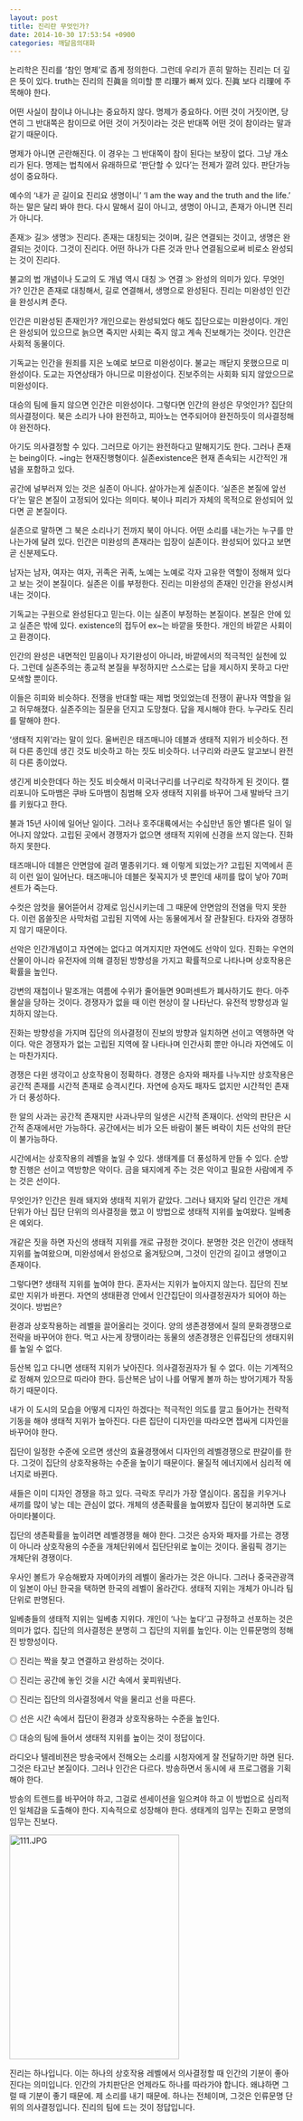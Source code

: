 ```yaml
---
layout: post
title: 진리란 무엇인가?
date: 2014-10-30 17:53:54 +0900
categories: 깨달음의대화
---
```

논리학은 진리를 ‘참인 명제’로 좁게 정의한다. 그런데 우리가 흔히 말하는 진리는 더 깊은 뜻이 있다. truth는 진리의 진眞을 의미할 뿐 리理가 빠져 있다. 진眞 보다 리理에 주목해야 한다. 

  


어떤 사실이 참이냐 아니냐는 중요하지 않다. 명제가 중요하다. 어떤 것이 거짓이면, 당연히 그 반대쪽은 참이므로 어떤 것이 거짓이라는 것은 반대쪽 어떤 것이 참이라는 말과 같기 때문이다.

  


명제가 아니면 곤란해진다. 이 경우는 그 반대쪽이 참이 된다는 보장이 없다. 그냥 개소리가 된다. 명제는 법칙에서 유래하므로 ‘판단할 수 있다’는 전제가 깔려 있다. 판단가능성이 중요하다. 

  


예수의 ‘내가 곧 길이요 진리요 생명이니’ ‘I am the way and the truth and the life.’ 하는 말은 달리 봐야 한다. 다시 말해서 길이 아니고, 생명이 아니고, 존재가 아니면 진리가 아니다. 

  


존재≫ 길≫ 생명≫ 진리다. 존재는 대칭되는 것이며, 길은 연결되는 것이고, 생명은 완결되는 것이다. 그것이 진리다. 어떤 하나가 다른 것과 만나 연결됨으로써 비로소 완성되는 것이 진리다. 

  


불교의 법 개념이나 도교의 도 개념 역시 대칭 ≫ 연결 ≫ 완성의 의미가 있다. 무엇인가? 인간은 존재로 대칭해서, 길로 연결해서, 생명으로 완성된다. 진리는 미완성인 인간을 완성시켜 준다. 

  


인간은 미완성된 존재인가? 개인으로는 완성되었다 해도 집단으로는 미완성이다. 개인은 완성되어 있으므로 늙으면 죽지만 사회는 죽지 않고 계속 진보해가는 것이다. 인간은 사회적 동물이다. 

  


기독교는 인간을 원죄를 지은 노예로 보므로 미완성이다. 불교는 깨닫지 못했으므로 미완성이다. 도교는 자연상태가 아니므로 미완성이다. 진보주의는 사회화 되지 않았으므로 미완성이다. 

  


대승의 팀에 들지 않으면 인간은 미완성이다. 그렇다면 인간의 완성은 무엇인가? 집단의 의사결정이다. 북은 소리가 나야 완전하고, 피아노는 연주되어야 완전하듯이 의사결정해야 완전하다. 

  


아기도 의사결정할 수 있다. 그러므로 아기는 완전하다고 말해지기도 한다. 그러나 존재는 being이다. ~ing는 현재진행형이다. 실존existence은 현재 존속되는 시간적인 개념을 포함하고 있다. 

  


공간에 널부러져 있는 것은 실존이 아니다. 살아가는게 실존이다. ‘실존은 본질에 앞선다’는 말은 본질이 고정되어 있다는 의미다. 북이나 피리가 자체의 목적으로 완성되어 있다면 곧 본질이다. 

  


실존으로 말하면 그 북은 소리나기 전까지 북이 아니다. 어떤 소리를 내는가는 누구를 만나는가에 달려 있다. 인간은 미완성의 존재라는 입장이 실존이다. 완성되어 있다고 보면 곧 신분제도다.

  


남자는 남자, 여자는 여자, 귀족은 귀족, 노예는 노예로 각자 고유한 역할이 정해져 있다고 보는 것이 본질이다. 실존은 이를 부정한다. 진리는 미완성의 존재인 인간을 완성시켜 내는 것이다. 

  


기독교는 구원으로 완성된다고 믿는다. 이는 실존이 부정하는 본질이다. 본질은 안에 있고 실존은 밖에 있다. existence의 접두어 ex~는 바깥을 뜻한다. 개인의 바깥은 사회이고 환경이다.

  


인간의 완성은 내면적인 믿음이나 자기완성이 아니라, 바깥에서의 적극적인 실천에 있다. 그런데 실존주의는 종교적 본질을 부정하지만 스스로는 답을 제시하지 못하고 다만 모색할 뿐이다. 

  


이들은 히피와 비슷하다. 전쟁을 반대할 때는 제법 멋있었는데 전쟁이 끝나자 역할을 잃고 허무해졌다. 실존주의는 질문을 던지고 도망쳤다. 답을 제시해야 한다. 누구라도 진리를 말해야 한다. 

  


‘생태적 지위’라는 말이 있다. 울버린은 태즈매니아 데블과 생태적 지위가 비슷하다. 전혀 다른 종인데 생긴 것도 비슷하고 하는 짓도 비슷하다. 너구리와 라쿤도 알고보니 완전히 다른 종이었다.

  


생긴게 비슷한데다 하는 짓도 비슷해서 미국너구리를 너구리로 착각하게 된 것이다. 캘리포니아 도마뱀은 쿠바 도마뱀이 침범해 오자 생태적 지위를 바꾸어 그새 발바닥 크기를 키웠다고 한다. 

  


불과 15년 사이에 일어난 일이다. 그러나 호주대륙에서는 수십만년 동안 별다른 일이 일어나지 않았다. 고립된 곳에서 경쟁자가 없으면 생태적 지위에 신경을 쓰지 않는다. 진화하지 못한다. 

  


태즈매니아 데블은 안면암에 걸려 멸종위기다. 왜 이렇게 되었는가? 고립된 지역에서 흔히 이런 일이 일어난다. 태즈매니아 데블은 젖꼭지가 넷 뿐인데 새끼를 많이 낳아 70퍼센트가 죽는다. 

  


수컷은 암컷을 물어뜯어서 강제로 임신시키는데 그 때문에 안면암의 전염을 막지 못한다. 이런 몹쓸짓은 사막처럼 고립된 지역에 사는 동물에게서 잘 관찰된다. 타자와 경쟁하지 않기 때문이다.

  


선악은 인간개념이고 자연에는 없다고 여겨지지만 자연에도 선악이 있다. 진화는 우연의 산물이 아니라 유전자에 의해 결정된 방향성을 가지고 확률적으로 나타나며 상호작용은 확률을 높인다. 

  


강변의 재첩이나 말조개는 여름에 수위가 줄어들면 90퍼센트가 폐사하기도 한다. 아주 몰살을 당하는 것이다. 경쟁자가 없을 때 이런 현상이 잘 나타난다. 유전적 방향성과 일치하지 않는다.

  


진화는 방향성을 가지며 집단의 의사결정이 진보의 방향과 일치하면 선이고 역행하면 악이다. 악은 경쟁자가 없는 고립된 지역에 잘 나타나며 인간사회 뿐만 아니라 자연에도 이는 마찬가지다. 

  


경쟁은 다윈 생각이고 상호작용이 정확하다. 경쟁은 승자와 패자를 나누지만 상호작용은 공간적 존재를 시간적 존재로 승격시킨다. 자연에 승자도 패자도 없지만 시간적인 존재가 더 풍성하다.

  


한 알의 사과는 공간적 존재지만 사과나무의 일생은 시간적 존재이다. 선악의 판단은 시간적 존재에서만 가능하다. 공간에서는 비가 오든 바람이 불든 벼락이 치든 선악의 판단이 불가능하다. 

  


시간에서는 상호작용의 레벨을 높일 수 있다. 생태계를 더 풍성하게 만들 수 있다. 순방향 진행은 선이고 역방향은 악이다. 금을 돼지에게 주는 것은 악이고 필요한 사람에게 주는 것은 선이다.

  


무엇인가? 인간은 원래 돼지와 생태적 지위가 같았다. 그러나 돼지와 달리 인간은 개체 단위가 아닌 집단 단위의 의사결정을 했고 이 방법으로 생태적 지위를 높여왔다. 일베충은 예외다. 

  


개같은 짓을 하면 자신의 생태적 지위를 개로 규정한 것이다. 분명한 것은 인간이 생태적 지위를 높여왔으며, 미완성에서 완성으로 옮겨탔으며, 그것이 인간의 길이고 생명이고 존재이다. 

  


그렇다면? 생태적 지위를 높여야 한다. 혼자서는 지위가 높아지지 않는다. 집단의 진보로만 지위가 바뀐다. 자연의 생태환경 안에서 인간집단이 의사결정권자가 되어야 하는 것이다. 방법은? 

  


환경과 상호작용하는 레벨을 끌어올리는 것이다. 양의 생존경쟁에서 질의 문화경쟁으로 전략을 바꾸어야 한다. 먹고 사는게 장땡이라는 동물의 생존경쟁은 인류집단의 생태지위를 높일 수 없다. 

  


등산복 입고 다니면 생태적 지위가 낮아진다. 의사결정권자가 될 수 없다. 이는 기계적으로 정해져 있으므로 따라야 한다. 등산복은 남이 나를 어떻게 볼까 하는 방어기제가 작동하기 때문이다. 

  


내가 이 도시의 모습을 어떻게 디자인 하겠다는 적극적인 의도를 깔고 들어가는 전략적 기동을 해야 생태적 지위가 높아진다. 다른 집단이 디자인을 따라오면 잽싸게 디자인을 바꾸어야 한다. 

  


집단이 일정한 수준에 오르면 생산의 효율경쟁에서 디자인의 레벨경쟁으로 판갈이를 한다. 그것이 집단의 상호작용하는 수준을 높이기 때문이다. 물질적 에너지에서 심리적 에너지로 바뀐다. 

  


새들은 이미 디자인 경쟁을 하고 있다. 극락조 무리가 가장 열심이다. 몸집을 키우거나 새끼를 많이 낳는 데는 관심이 없다. 개체의 생존확률을 높여봤자 집단이 붕괴하면 도로아미타불이다. 

  


집단의 생존확률을 높이려면 레벨경쟁을 해야 한다. 그것은 승자와 패자를 가르는 경쟁이 아니라 상호작용의 수준을 개체단위에서 집단단위로 높이는 것이다. 올림픽 경기는 개체단위 경쟁이다.

  


우사인 볼트가 우승해봤자 자메이카의 레벨이 올라가는 것은 아니다. 그러나 중국관광객이 일본이 아닌 한국을 택하면 한국의 레벨이 올라간다. 생태적 지위는 개체가 아니라 팀 단위로 판명된다.

  


일베충들의 생태적 지위는 일베충 지위다. 개인이 ‘나는 높다’고 규정하고 선포하는 것은 의미가 없다. 집단의 의사결정은 분명히 그 집단의 지위를 높인다. 이는 인류문명의 정해진 방향성이다. 

  


◎ 진리는 짝을 찾고 연결하고 완성하는 것이다.   
      
◎ 진리는 공간에 놓인 것을 시간 속에서 꽃피워낸다.  
      
◎ 진리는 집단의 의사결정에서 악을 물리고 선을 따른다.  
      
◎ 선은 시간 속에서 집단이 환경과 상호작용하는 수준을 높인다.   
      
◎ 대승의 팀에 들어서 생태적 지위를 높이는 것이 정답이다. 

  


라디오나 텔레비젼은 방송국에서 전해오는 소리를 시청자에게 잘 전달하기만 하면 된다. 그것은 타고난 본질이다. 그러나 인간은 다르다. 방송하면서 동시에 새 프로그램을 기획해야 한다. 

  


방송의 트렌드를 바꾸어야 하고, 그걸로 센세이션을 일으켜야 하고 이 방법으로 심리적인 일체감을 도출해야 한다. 지속적으로 성장해야 한다. 생태계의 임무는 진화고 문명의 임무는 진보다. 

  


<img src="assets/attach/images/198/214/532/111.JPG" alt="111.JPG" width="300" height="397" />  

 
      


진리는 하나입니다. 이는 하나의 상호작용 레벨에서 의사결정할 때 인간의 기분이 좋아진다는 의미입니다. 인간의 가치판단은 언제라도 하나를 따라가야 합니다. 왜냐하면 그럴 때 기분이 좋기 때문에. 제 소리를 내기 때문에. 하나는 전체이며, 그것은 인류문명 단위의 의사결정입니다. 진리의 팀에 드는 것이 정답입니다.
